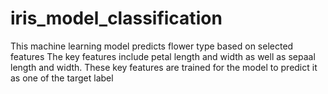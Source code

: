# iris_model_classification
This machine learning model predicts flower type based on selected features
The key features include petal length and width as well as sepaal length and width. 
These key features are trained for the model to predict it as one of the target label

